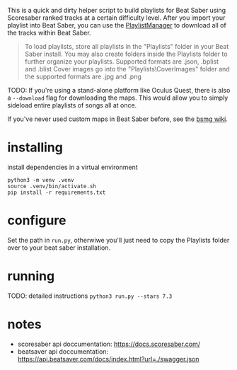 This is a quick and dirty helper script to build playlists for Beat Saber using Scoresaber ranked tracks at a certain difficulty level. After you import your playlist into Beat Saber, you can use the [PlaylistManager](https://github.com/rithik-b/PlaylistManager/blob/master/Guides/GettingStarted.md) to download all of the tracks within Beat Saber.

> To load playlists, store all playlists in the "Playlists" folder in your Beat Saber install. You may also create folders inside the Playlists folder to further organize your playlists. Supported formats are .json, .bplist and .blist Cover images go into the "Playlists\CoverImages" folder and the supported formats are .jpg and .png

TODO: If you're using a stand-alone platform like Oculus Quest, there is also a `--download` flag for downloading the maps. This would allow you to simply sideload entire playlists of songs all at once.

If you've never used custom maps in Beat Saber before, see the [bsmg wiki](https://bsmg.wiki/pc-modding.html#in-game-downloader).

# installing
install dependencies in a virtual environment
```
python3 -m venv .venv
source .venv/bin/activate.sh
pip install -r requirements.txt
```
# configure
Set the path in `run.py`, otherwiwe you'll just need to copy the Playlists folder over to your beat saber installation.

# running
TODO: detailed instructions
`python3 run.py --stars 7.3`

# notes
- scoresaber api doccumentation:
  https://docs.scoresaber.com/
- beatsaver api doccumentation:
  https://api.beatsaver.com/docs/index.html?url=./swagger.json


